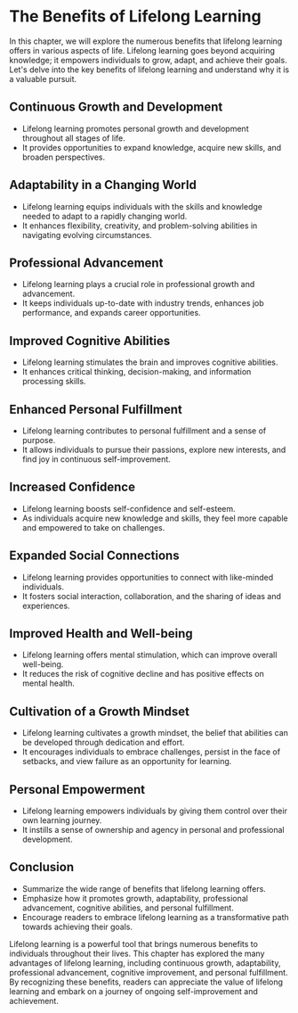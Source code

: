 The Benefits of Lifelong Learning
==========================================

In this chapter, we will explore the numerous benefits that lifelong learning offers in various aspects of life. Lifelong learning goes beyond acquiring knowledge; it empowers individuals to grow, adapt, and achieve their goals. Let's delve into the key benefits of lifelong learning and understand why it is a valuable pursuit.

**Continuous Growth and Development**
-------------------------------------

* Lifelong learning promotes personal growth and development throughout all stages of life.
* It provides opportunities to expand knowledge, acquire new skills, and broaden perspectives.

**Adaptability in a Changing World**
------------------------------------

* Lifelong learning equips individuals with the skills and knowledge needed to adapt to a rapidly changing world.
* It enhances flexibility, creativity, and problem-solving abilities in navigating evolving circumstances.

**Professional Advancement**
----------------------------

* Lifelong learning plays a crucial role in professional growth and advancement.
* It keeps individuals up-to-date with industry trends, enhances job performance, and expands career opportunities.

**Improved Cognitive Abilities**
--------------------------------

* Lifelong learning stimulates the brain and improves cognitive abilities.
* It enhances critical thinking, decision-making, and information processing skills.

**Enhanced Personal Fulfillment**
---------------------------------

* Lifelong learning contributes to personal fulfillment and a sense of purpose.
* It allows individuals to pursue their passions, explore new interests, and find joy in continuous self-improvement.

**Increased Confidence**
------------------------

* Lifelong learning boosts self-confidence and self-esteem.
* As individuals acquire new knowledge and skills, they feel more capable and empowered to take on challenges.

**Expanded Social Connections**
-------------------------------

* Lifelong learning provides opportunities to connect with like-minded individuals.
* It fosters social interaction, collaboration, and the sharing of ideas and experiences.

**Improved Health and Well-being**
----------------------------------

* Lifelong learning offers mental stimulation, which can improve overall well-being.
* It reduces the risk of cognitive decline and has positive effects on mental health.

**Cultivation of a Growth Mindset**
-----------------------------------

* Lifelong learning cultivates a growth mindset, the belief that abilities can be developed through dedication and effort.
* It encourages individuals to embrace challenges, persist in the face of setbacks, and view failure as an opportunity for learning.

**Personal Empowerment**
------------------------

* Lifelong learning empowers individuals by giving them control over their own learning journey.
* It instills a sense of ownership and agency in personal and professional development.

**Conclusion**
--------------

* Summarize the wide range of benefits that lifelong learning offers.
* Emphasize how it promotes growth, adaptability, professional advancement, cognitive abilities, and personal fulfillment.
* Encourage readers to embrace lifelong learning as a transformative path towards achieving their goals.

Lifelong learning is a powerful tool that brings numerous benefits to individuals throughout their lives. This chapter has explored the many advantages of lifelong learning, including continuous growth, adaptability, professional advancement, cognitive improvement, and personal fulfillment. By recognizing these benefits, readers can appreciate the value of lifelong learning and embark on a journey of ongoing self-improvement and achievement.
